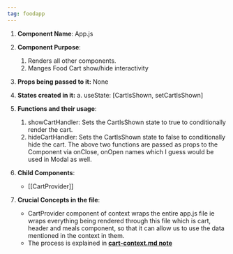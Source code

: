```yaml
---
tag: foodapp
---
```

1. **Component Name**: App.js
   
2. **Component Purpose**: 
   1. Renders all other components.
   2. Manges Food Cart show/hide interactivity
      
3. **Props being passed to it:** None

4. **States created in it:** 
	a. useState: [CartIsShown, setCartIsShown]

5. **Functions and their usage**: 
   1. showCartHandler: Sets the CartIsShown state to true to conditionally render the cart.
   2. hideCartHandler:  Sets the CartIsShown state to false to conditionally hide the cart.
   The above two functions are passed as props to the <Cart/> Component via onClose, onOpen names which I guess would be used in Modal as well.

6. **Child Components**:
   * [[CartProvider]]
   
7. **Crucial Concepts in the file**:
	* CartProvider component of context wraps the entire app.js file ie wraps everything being rendered through this file which is cart, header and meals component, so that it can allow us to use the data mentioned in the context in them.
	* The process is explained in **[cart-context.md note](obsidian://open?vault=Obsidian%20WebDev&file=Food%20App%20component%20analysis%2Fcart-context.js)**
	



